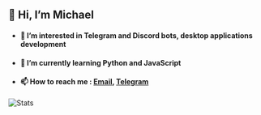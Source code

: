 ## 👋 Hi, I’m Michael
- #### 👀 I’m interested in Telegram and Discord bots, desktop applications development
- #### 🌱 I’m currently learning Python and JavaScript
- #### 📫 How to reach me : [Email](mailto:misha@kurapov.ru), [Telegram](https://t.me/mickr7)

![Stats](https://github-readme-stats.vercel.app/api?username=krpff&show_icons=true&theme=react&hide=issues&count_private=true&layout=compact)


<!--START_SECTION:waka-->
<!--END_SECTION:waka-->
